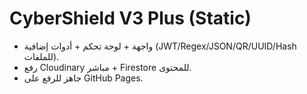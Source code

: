 
# CyberShield V3 Plus (Static)
- واجهة + لوحة تحكم + أدوات إضافية (JWT/Regex/JSON/QR/UUID/Hash للملفات).
- رفع Cloudinary مباشر + Firestore للمحتوى.
- جاهز للرفع على GitHub Pages.
